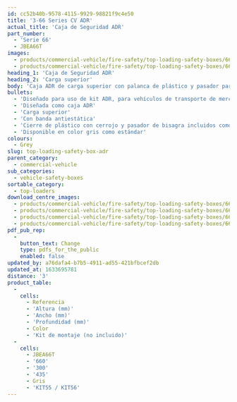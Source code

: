 ```yaml
---
id: cc52b40b-9578-4115-9929-98821f9c4e50
title: '3-66 Series CV ADR'
actual_title: 'Caja de Seguridad ADR'
part_number:
  - 'Serie 66'
  - JBEA66T
images:
  - products/commercial-vehicle/fire-safety/top-loading-safety-boxes/66/images-lr/Product_Image_776x776_(518x518_focus_area)-JBEA66_01.jpg
  - products/commercial-vehicle/fire-safety/top-loading-safety-boxes/66/images-lr/Product_Image_776x776_(518x518_focus_area)-JBEA66_02.jpg
heading_1: 'Caja de Seguridad ADR'
heading_2: 'Carga superior'
body: 'Caja ADR de carga superior con palanca de plástico y pasador para un acceso rápido en situaciones de emergencia.'
bullets:
  - 'Diseñado para uso de kit ADR, para vehículos de transporte de mercancías peligrosas'
  - 'Diseñada como caja ADR'
  - 'Carga superior'
  - 'Con banda antiestática'
  - 'Cierre de plástico con cerrojo y pasador de bisagra incluidos como estándar'
  - 'Disponible en color gris como estándar'
colours:
  - Grey
slug: top-loading-safety-box-adr
parent_category:
  - commercial-vehicle
sub_categories:
  - vehicle-safety-boxes
sortable_category:
  - top-loaders
download_centre_images:
  - products/commercial-vehicle/fire-safety/top-loading-safety-boxes/66/images-hr/JBEA66_001.jpg
  - products/commercial-vehicle/fire-safety/top-loading-safety-boxes/66/images-hr/JBEA66_002.jpg
  - products/commercial-vehicle/fire-safety/top-loading-safety-boxes/66/images-hr/JBEA66_003.jpg
  - products/commercial-vehicle/fire-safety/top-loading-safety-boxes/66/images-hr/JBEA66_03.jpg
pdf_pub_rep:
  -
    button_text: Change
    type: pdfs_for_the_public
    enabled: false
updated_by: a76dafa4-b7b5-4911-ad55-421bfbcef2db
updated_at: 1633695781
distance: '3'
product_table:
  -
    cells:
      - Referencia
      - 'Altura (mm)'
      - 'Ancho (mm)'
      - 'Profundidad (mm)'
      - Color
      - 'Kit de montaje (no incluido)'
  -
    cells:
      - JBEA66T
      - '660'
      - '300'
      - '435'
      - Gris
      - 'KIT55 / KIT56'
---
```

